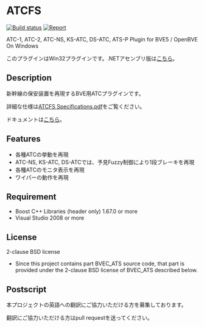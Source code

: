 ﻿# ATCFS

[![Build status](https://ci.appveyor.com/api/projects/status/aounl4vro2jo7w77?svg=true)](https://ci.appveyor.com/project/s520/atcfs)
[![Report](https://inspecode.rocro.com/badges/github.com/s520/ATCFS/report?token=ZDO_P6vfadA1TNYuuEyABsMakP1R4Mh0oUsMbLrFgQo&branch=master)](https://inspecode.rocro.com/reports/github.com/s520/ATCFS/branch/master/summary)

ATC-1, ATC-2, ATC-NS, KS-ATC, DS-ATC, ATS-P Plugin for BVE5 / OpenBVE On Windows

このプラグインはWin32プラグインです。.NETアセンブリ版は[こちら](https://github.com/s520/ATCFS_For_OpenBVE)。

## Description

新幹線の保安装置を再現するBVE用ATCプラグインです。

詳細な仕様は[ATCFS Specifications.pdf](https://github.com/s520/ATCFS/blob/master/doc/ATCFS%20Specifications.pdf)をご覧ください。

ドキュメントは[こちら](https://s520.github.io/ATCFS/)。

## Features

- 各種ATCの挙動を再現
- ATC-NS, KS-ATC, DS-ATCでは、予見Fuzzy制御により1段ブレーキを再現
- 各種ATCのモニタ表示を再現
- ワイパーの動作を再現

## Requirement

- Boost C++ Libraries (header only) 1.67.0 or more
- Visual Studio 2008 or more

## License

2-clause BSD license

- Since this project contains part BVEC_ATS source code, that part is provided under the 2-clause BSD license of BVEC_ATS described below.

## Postscript

本プロジェクトの英語への翻訳にご協力いただける方を募集しております。

翻訳にご協力いただける方はpull requestを送ってください。